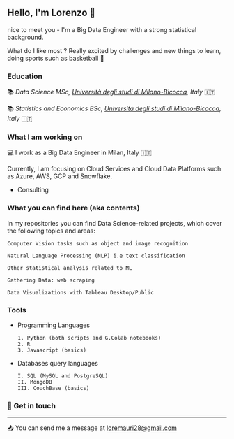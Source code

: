## Hello, I'm Lorenzo :wave:


nice to meet you - I'm a Big Data Engineer with a strong statistical background.

What do I like most ?  Really excited by challenges and new things to learn, doing sports such as basketball :basketball:

### Education 

:books:  *Data Science MSc, [Università degli studi di Milano-Bicocca](https://www.unimib.it/), Italy* :it: 

:books:  *Statistics and Economics BSc, [Università degli studi di Milano-Bicocca](https://www.unimib.it/), Italy* :it: 

### What I am working on 

:computer: I work as a Big Data Engineer in Milan, Italy :it:

Currently, I am focusing on Cloud Services and Cloud Data Platforms such as Azure, AWS, GCP and Snowflake.

- Consulting

### What you can find here (aka contents)  

In my repositories you can find Data Science-related projects, which cover the following topics and areas:

    Computer Vision tasks such as object and image recognition

    Natural Language Processing (NLP) i.e text classification

    Other statistical analysis related to ML 
    
    Gathering Data: web scraping

    Data Visualizations with Tableau Desktop/Public 
  
  
### Tools 

- Programming Languages

      1. Python (both scripts and G.Colab notebooks)
      2. R
      3. Javascript (basics) 

- Databases query languages 

      I. SQL (MySQL and PostgreSQL) 
      II. MongoDB
      III. CouchBase (basics)
   


### :speech_balloon:  Get in touch
---------------------
:inbox_tray: You can send me a message at loremauri28@gmail.com
